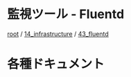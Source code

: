 # 監視ツール -  Fluentd

[root](./../../../README.md) 
/ [14_infrastructure](./../README.md) 
/ [43_fluentd](./README.md)

# 各種ドキュメント
